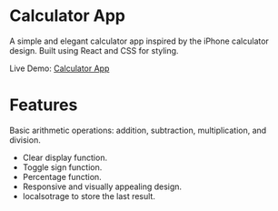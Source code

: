 # Calculator App
A simple and elegant calculator app inspired by the iPhone calculator design. Built using React and CSS for styling.

Live Demo: [Calculator App](https://calculator-arbazansari.netlify.app/)

# Features
Basic arithmetic operations: addition, subtraction, multiplication, and division.
- Clear display function.
- Toggle sign function.
- Percentage function.
- Responsive and visually appealing design.
- localsotrage to store the last result.